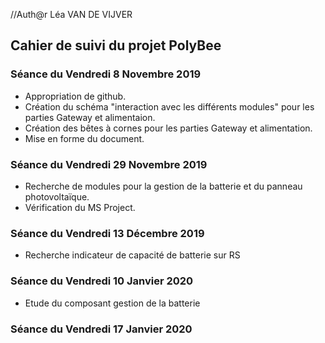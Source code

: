 //Auth@r Léa VAN DE VIJVER


<h2> Cahier de suivi du projet PolyBee </h2>

<h3>Séance du Vendredi 8 Novembre 2019 </h3>

- Appropriation de github.
- Création du schéma "interaction avec les différents modules" pour les parties Gateway et alimentaion.
- Création des bêtes à cornes pour les parties Gateway et alimentation.
- Mise en forme du document.

<h3>Séance du Vendredi 29 Novembre 2019 </h3>

- Recherche de modules pour la gestion de la batterie et du panneau photovoltaïque.
- Vérification du MS Project.

<h3>Séance du Vendredi 13 Décembre 2019 </h3>

- Recherche indicateur de capacité de batterie sur RS

<h3>Séance du Vendredi 10 Janvier 2020 </h3>

- Etude du composant gestion de la batterie

<h3>Séance du Vendredi 17 Janvier 2020 </h3>


